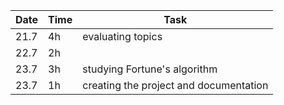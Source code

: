 |Date |Time|Task
---|---|---
21.7|4h|evaluating topics
22.7|2h|
23.7|3h|studying Fortune's algorithm
23.7|1h|creating the project and documentation